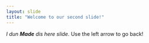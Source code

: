 ```yaml
---
layout: slide
title: "Welcome to our second slide!"
---
```

*I dun **Made** dis here slide.*
Use the left arrow to go back!
